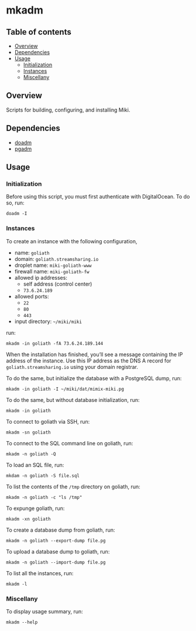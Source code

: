 mkadm
=====


<a name="toc">Table of contents</a>
-----------------------------------

- [Overview](#overview)
- [Dependencies](#dependencies)
- [Usage](#usage)
  + [Initialization](#init)
  + [Instances](#instances)
  + [Miscellany](#miscellany)


<a name="overview">Overview</a>
-------------------------------

Scripts for building, configuring, and installing Miki.


<a name="dependencies">Dependencies</a>
---------------------------------------

- [doadm](https://github.com/themimixcompany/doadm)
- [pgadm](https://github.com/themimixcompany/pgadm)


<a name="usage">Usage</a>
-------------------------

### <a name="init">Initialization</a>

Before using this script, you must first authenticate with DigitalOcean. To do so, run:

    doadm -I


### <a name="instances">Instances</a>

To create an instance with the following configuration,

- name: `goliath`
- domain: `goliath.streamsharing.io`
- droplet name: `miki-goliath-www`
- firewall name: `miki-goliath-fw`
- allowed ip addresses:
  - self address (control center)
  - `73.6.24.189`
- allowed ports:
  - `22`
  - `80`
  - `443`
- input directory: `~/miki/miki`

run:

    mkadm -in goliath -fA 73.6.24.189.144

When the installation has finished, you’ll see a message containing the IP address of the instance. Use this IP address as the DNS A record for `goliath.streamsharing.io` using your domain registrar.

To do the same, but initialize the database with a PostgreSQL dump, run:

    mkadm -in goliath -I ~/miki/dat/mimix-miki.pg

To do the same, but without database initialization, run:

    mkadm -in goliath

To connect to goliath via SSH, run:

    mkadm -sn goliath

To connect to the SQL command line on goliath, run:

    mkadm -n goliath -Q

To load an SQL file, run:

    mkdam -n goliath -S file.sql

To list the contents of the `/tmp` directory on goliath, run:

    mkadm -n goliath -c "ls /tmp"

To expunge goliath, run:

    mkadm -xn goliath

To create a database dump from goliath, run:

    mkadm -n goliath --export-dump file.pg

To upload a database dump to goliath, run:

    mkadm -n goliath --import-dump file.pg

To list all the instances, run:

    mkadm -l


### <a name="miscellany">Miscellany</a>

To display usage summary, run:

    mkadm --help
